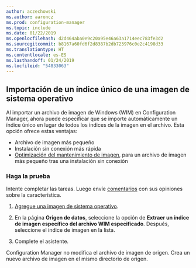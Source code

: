 ```yaml
---
author: aczechowski
ms.author: aaroncz
ms.prod: configuration-manager
ms.topic: include
ms.date: 01/22/2019
ms.openlocfilehash: d2d464aba0e9c20a95e46a63a1714eec783fe3d2
ms.sourcegitcommit: b8167a60fd6f2d8387b2db723976c0e2c4198d33
ms.translationtype: HT
ms.contentlocale: es-ES
ms.lasthandoff: 01/24/2019
ms.locfileid: "54833063"
---
```

## <a name="bkmk_index"></a> Importación de un índice único de una imagen de sistema operativo
<!--3719699-->

Al importar un archivo de imagen de Windows (WIM) en Configuration Manager, ahora puede especificar que se importe automáticamente un índice único en lugar de todos los índices de la imagen en el archivo. Esta opción ofrece estas ventajas:

- Archivo de imagen más pequeño  
- Instalación sin conexión más rápida  
- [Optimización del mantenimiento de imagen](#bkmk_resetbase), para un archivo de imagen más pequeño tras una instalación sin conexión  


### <a name="try-it-out"></a>Haga la prueba

Intente completar las tareas. Luego envíe [comentarios](/sccm/core/understand/find-help#product-feedback) con sus opiniones sobre la característica.

1. [Agregue una imagen de sistema operativo](/sccm/osd/get-started/manage-operating-system-images#BKMK_AddOSImages).  

2. En la página **Origen de datos**, seleccione la opción de **Extraer un índice de imagen específico del archivo WIM especificado**. Después, seleccione el índice de imagen en la lista.  

3. Complete el asistente.

Configuration Manager no modifica el archivo de imagen de origen. Crea un nuevo archivo de imagen en el mismo directorio de origen. 

